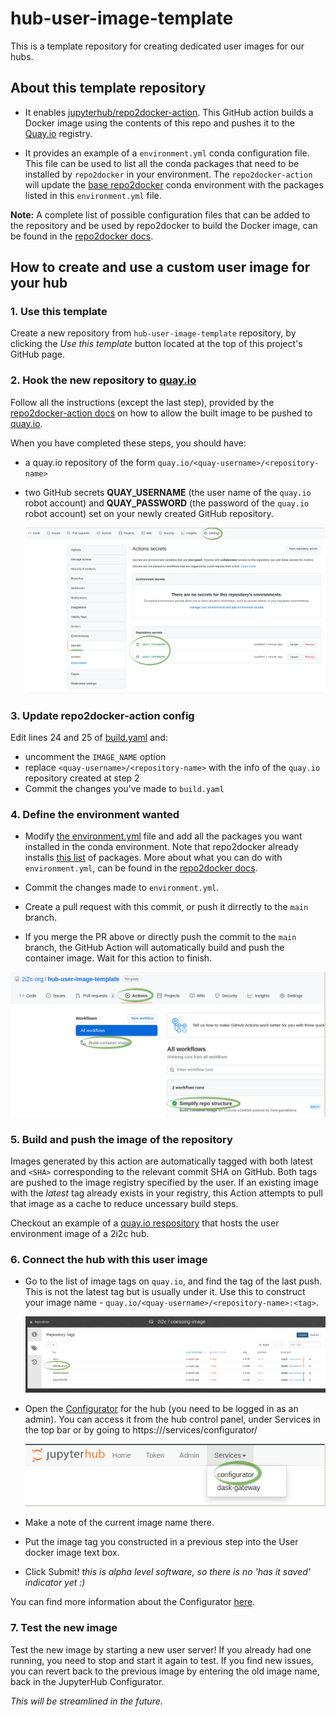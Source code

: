 # hub-user-image-template

This is a template repository for creating dedicated user images for our hubs.

## About this template repository

* It enables [jupyterhub/repo2docker-action](https://github.com/jupyterhub/repo2docker-action).
  This GitHub action builds a Docker image using the contents of this repo and pushes it to the [Quay.io](https://quay.io/) registry.

* It provides an example of a `environment.yml` conda configuration file.
  This file can be used to list all the conda packages that need to be installed by `repo2docker` in 
  your environment.
  The `repo2docker-action` will update the [base repo2docker](https://github.com/jupyterhub/repo2docker/blob/HEAD/repo2docker/buildpacks/conda/environment.yml)
  conda environment with the packages listed in this `environment.yml` file.

**Note:**
A complete list of possible configuration files that can be added to the repository and be used by repo2docker to build the Docker image, can be found in the [repo2docker docs](https://repo2docker.readthedocs.io/en/latest/config_files.html#configuration-files).

## How to create and use a custom user image for your hub

### 1. Use this template

Create a new repository from `hub-user-image-template` repository, by clicking the *Use this template* button located at the top of this project's GitHub page.

### 2. Hook the new repository to [quay.io](https://quay.io/)

Follow all the instructions (except the last step), provided by the [repo2docker-action docs](https://github.com/jupyterhub/repo2docker-action#push-image-to-quayio) on how to allow the built image to be pushed to [quay.io](https://quay.io/).

When you have completed these steps, you should have:

* a quay.io repository of the form `quay.io/<quay-username>/<repository-name>`
* two GitHub secrets **QUAY_USERNAME** (the user name of the `quay.io` robot account) and **QUAY_PASSWORD** (the password of the `quay.io` robot account) set on your newly created GitHub repository.

  ![Secrets](images/secrets.png)

### 3. Update repo2docker-action config

Edit lines 24 and 25 of [build.yaml](https://github.com/2i2c-org/hub-user-image-template/blob/main/.github/workflows/build.yaml#L24-L25) and:

* uncomment the `IMAGE_NAME` option
* replace `<quay-username>/<repository-name>` with the info of the `quay.io` repository created at step 2
* Commit the changes you've made to `build.yaml`

### 4. Define the environment wanted

* Modify [the environment.yml](https://github.com/2i2c-org/hub-user-image-template/blob/main/environment.yml) file and add all the packages you want installed in the conda environment. Note that repo2docker already installs [this list](https://github.com/jupyterhub/repo2docker/blob/HEAD/repo2docker/buildpacks/conda/environment.yml) of packages. More about what you can do with `environment.yml`, can be found in the [repo2docker docs](https://repo2docker.readthedocs.io/en/latest/config_files.html#environment-yml-install-a-conda-environment).

* Commit the changes made to `environment.yml`.

* Create a pull request with this commit, or push it dirrectly to the `main` branch.

* If you merge the PR above or directly push the commit to the `main` branch, the GitHub Action will automatically build and push the container image. Wait for this action to finish.

![Actions](images/action.png)

### 5. Build and push the image of the repository

Images generated by this action are automatically tagged with both latest and `<SHA>` corresponding to the relevant commit SHA on GitHub. Both tags are pushed to the image registry specified by the user. If an existing image with the *latest* tag already exists in your registry, this Action attempts to pull that image as a cache to reduce uncessary build steps.

Checkout an example of a [quay.io respository](https://quay.io/repository/2i2c/coessing-image?tab=tags) that hosts the user environment image of a 2i2c hub.

### 6. Connect the hub with this user image

* Go to the list of image tags on `quay.io`, and find the tag of the last push. This is not the latest tag but is usually under it. Use this to construct your image name - `quay.io/<quay-username>/<repository-name>:<tag>`.

  ![Tags list example](images/coessing-image-quay.png)

* Open the [Configurator](https://pilot.2i2c.org/en/latest/admin/howto/configurator.html) for the hub (you need to be logged in as an admin).
  You can access it from the hub control panel, under Services in the top bar or by going to https://<hub-address>/services/configurator/

  ![Configurator](images/configurator.png)

* Make a note of the current image name there.

* Put the image tag you constructed in a previous step into the User docker image text box.

* Click Submit! *this is alpha level software, so there is no 'has it saved' indicator yet :)*

You can find more information about the Configurator [here](https://pilot.2i2c.org/en/latest/admin/howto/configurator.html).

### 7. Test the new image

Test the new image by starting a new user server! If you already had one running, you need to stop and start it again to test.
If you find new issues, you can revert back to the previous image by entering the old image name, back in the JupyterHub Configurator.

*This will be streamlined in the future.*
